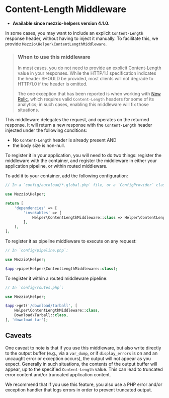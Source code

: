 # Content-Length Middleware

- **Available since mezzio-helpers version 4.1.0.**

In some cases, you may want to include an explicit `Content-Length` response
header, without having to inject it manually. To facilitate this, we provide
`Mezzio\Helper\ContentLengthMiddleware`.

<!-- markdownlint-disable-next-line header-increment -->
> ### When to use this middleware
>
> In most cases, you do not need to provide an explicit Content-Length value
> in your responses. While the HTTP/1.1 specification indicates the header
> SHOULD be provided, most clients will not degrade to HTTP/1.0 if the header
> is omitted.
>
> The one exception that has been reported is when working with
> [New Relic](https://newrelic.com), which requires valid `Content-Length`
> headers for some of its analytics; in such cases, enabling this middleware
> will fix those situations.

This middleware delegates the request, and operates on the returned response. It
will return a new response with the `Content-Length` header injected under the
following conditions:

- No `Content-Length` header is already present AND
- the body size is non-null.

To register it in your application, you will need to do two things: register the
middleware with the container, and register the middleware in either your
application pipeline, or within routed middleware.

To add it to your container, add the following configuration:

```php
// In a `config/autoload/*.global.php` file, or a `ConfigProvider` class:

use Mezzio\Helper;

return [
    'dependencies' => [
        'invokables' => [
            Helper\ContentLengthMiddleware::class => Helper\ContentLengthMiddleware::class,
        ],
    ],
];
```

To register it as pipeline middleware to execute on any request:

```php
// In `config/pipeline.php`:

use Mezzio\Helper;

$app->pipe(Helper\ContentLengthMiddleware::class);
```

To register it within a routed middleware pipeline:

```php
// In `config/routes.php`:

use Mezzio\Helper;

$app->get('/download/tarball', [
    Helper\ContentLengthMiddleware::class,
    Download\Tarball::class,
], 'download-tar');
```

## Caveats

One caveat to note is that if you use this middleware, but also write directly
to the output buffer (e.g., via a `var_dump`, or if `display_errors` is on and
an uncaught error or exception occurs), the output will not appear as you
expect. Generally in such situations, the contents of the output buffer will
appear, up to the specified `Content-Length` value. This can lead to truncated
error content and/or truncated application content.

We recommend that if you use this feature, you also use a PHP error and/or
exception handler that logs errors in order to prevent truncated output.
